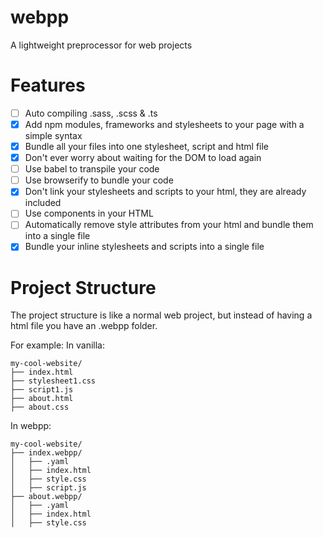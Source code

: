 # webpp

A lightweight preprocessor for web projects

# Features

- [ ] Auto compiling .sass, .scss & .ts
- [X] Add npm modules, frameworks and stylesheets to your page with a simple syntax
- [X] Bundle all your files into one stylesheet, script and html file
- [X] Don't ever worry about waiting for the DOM to load again
- [ ] Use babel to transpile your code
- [ ] Use browserify to bundle your code
- [X] Don't link your stylesheets and scripts to your html, they are already included
- [ ] Use components in your HTML
- [ ] Automatically remove style attributes from your html and bundle them into a single file
- [X] Bundle your inline stylesheets and scripts into a single file

# Project Structure

The project structure is like a normal web project, but instead of having a html file you have an .webpp folder.

For example:
In vanilla:

```
my-cool-website/
├── index.html
├── stylesheet1.css
├── script1.js
├── about.html
├── about.css
```

In webpp:

```
my-cool-website/
├── index.webpp/
│   ├── .yaml
│   ├── index.html
│   ├── style.css
│   ├── script.js
├── about.webpp/
│   ├── .yaml
│   ├── index.html
│   ├── style.css
````
